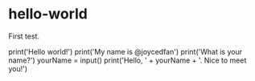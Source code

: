# hello-world
First test.

print('Hello world!')
print('My name is @joycedfan')
print('What is your name?')
yourName = input()
print('Hello, ' + yourName + '. Nice to meet you!')
